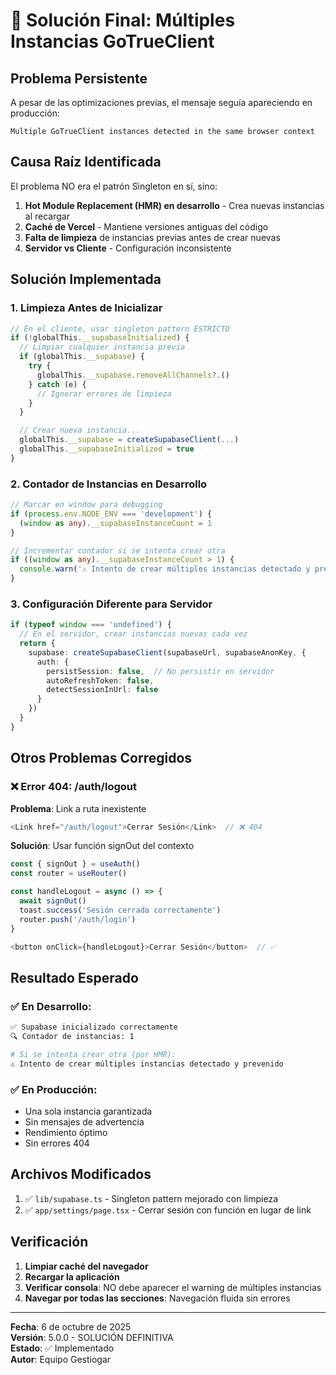 # 🔧 Solución Final: Múltiples Instancias GoTrueClient

## Problema Persistente

A pesar de las optimizaciones previas, el mensaje seguía apareciendo en producción:
```
Multiple GoTrueClient instances detected in the same browser context
```

## Causa Raíz Identificada

El problema NO era el patrón Singleton en sí, sino:

1. **Hot Module Replacement (HMR) en desarrollo** - Crea nuevas instancias al recargar
2. **Caché de Vercel** - Mantiene versiones antiguas del código
3. **Falta de limpieza** de instancias previas antes de crear nuevas
4. **Servidor vs Cliente** - Configuración inconsistente

## Solución Implementada

### 1. **Limpieza Antes de Inicializar**

```typescript
// En el cliente, usar singleton pattern ESTRICTO
if (!globalThis.__supabaseInitialized) {
  // Limpiar cualquier instancia previa
  if (globalThis.__supabase) {
    try {
      globalThis.__supabase.removeAllChannels?.()
    } catch (e) {
      // Ignorar errores de limpieza
    }
  }

  // Crear nueva instancia...
  globalThis.__supabase = createSupabaseClient(...)
  globalThis.__supabaseInitialized = true
}
```

### 2. **Contador de Instancias en Desarrollo**

```typescript
// Marcar en window para debugging
if (process.env.NODE_ENV === 'development') {
  (window as any).__supabaseInstanceCount = 1
}

// Incrementar contador si se intenta crear otra
if ((window as any).__supabaseInstanceCount > 1) {
  console.warn('⚠️ Intento de crear múltiples instancias detectado y prevenido')
}
```

### 3. **Configuración Diferente para Servidor**

```typescript
if (typeof window === 'undefined') {
  // En el servidor, crear instancias nuevas cada vez
  return {
    supabase: createSupabaseClient(supabaseUrl, supabaseAnonKey, {
      auth: {
        persistSession: false,  // No persistir en servidor
        autoRefreshToken: false,
        detectSessionInUrl: false
      }
    })
  }
}
```

## Otros Problemas Corregidos

### ❌ **Error 404: /auth/logout**

**Problema**: Link a ruta inexistente
```typescript
<Link href="/auth/logout">Cerrar Sesión</Link>  // ❌ 404
```

**Solución**: Usar función signOut del contexto
```typescript
const { signOut } = useAuth()
const router = useRouter()

const handleLogout = async () => {
  await signOut()
  toast.success('Sesión cerrada correctamente')
  router.push('/auth/login')
}

<button onClick={handleLogout}>Cerrar Sesión</button>  // ✅
```

## Resultado Esperado

### ✅ **En Desarrollo**:
```bash
✅ Supabase inicializado correctamente
🔍 Contador de instancias: 1

# Si se intenta crear otra (por HMR):
⚠️ Intento de crear múltiples instancias detectado y prevenido
```

### ✅ **En Producción**:
- Una sola instancia garantizada
- Sin mensajes de advertencia
- Rendimiento óptimo
- Sin errores 404

## Archivos Modificados

1. ✅ `lib/supabase.ts` - Singleton pattern mejorado con limpieza
2. ✅ `app/settings/page.tsx` - Cerrar sesión con función en lugar de link

## Verificación

1. **Limpiar caché del navegador**
2. **Recargar la aplicación**
3. **Verificar consola**: NO debe aparecer el warning de múltiples instancias
4. **Navegar por todas las secciones**: Navegación fluida sin errores

---

**Fecha**: 6 de octubre de 2025  
**Versión**: 5.0.0 - SOLUCIÓN DEFINITIVA  
**Estado**: ✅ Implementado  
**Autor**: Equipo Gestiogar

